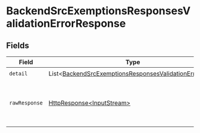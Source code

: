 # BackendSrcExemptionsResponsesValidationErrorResponse


## Fields

| Field                                                                                                                                  | Type                                                                                                                                   | Required                                                                                                                               | Description                                                                                                                            |
| -------------------------------------------------------------------------------------------------------------------------------------- | -------------------------------------------------------------------------------------------------------------------------------------- | -------------------------------------------------------------------------------------------------------------------------------------- | -------------------------------------------------------------------------------------------------------------------------------------- |
| `detail`                                                                                                                               | List\<[BackendSrcExemptionsResponsesValidationErrorItem](../../models/components/BackendSrcExemptionsResponsesValidationErrorItem.md)> | :heavy_check_mark:                                                                                                                     | N/A                                                                                                                                    |
| `rawResponse`                                                                                                                          | [HttpResponse\<InputStream>](https://docs.oracle.com/en/java/javase/11/docs/api/java.net.http/java/net/http/HttpResponse.html)         | :heavy_minus_sign:                                                                                                                     | Raw HTTP response; suitable for custom response parsing                                                                                |